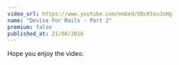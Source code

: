 ```yaml
---
video_url: https://www.youtube.com/embed/OQcKtouJoHg 
name: "Devise For Rails - Part 2"
premium: false
published_at: 21/08/2016 
---
```

Hope you enjoy the video.
